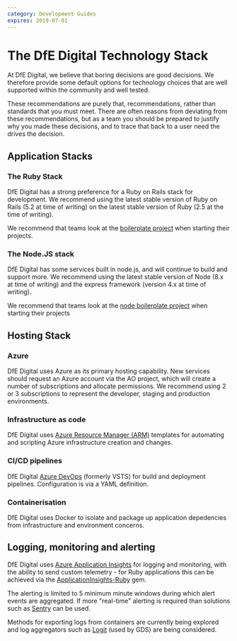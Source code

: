 ```yaml
---
category: Development Guides
expires: 2019-07-01
---
```


# The DfE Digital Technology Stack

At DfE Digital, we believe that boring decisions are good decisions.  We therefore provide some default options for technology choices that are well supported within the community and well tested.

These recommendations are purely that, recommendations, rather than standards that you must meet.  There are often reasons from deviating from these recommendations, but as a team you should be prepared to justify why you made these decisions, and to trace that back to a user need the drives the decision.

## Application Stacks
### The Ruby Stack

DfE Digital has a strong preference for a Ruby on Rails stack for development.  We recommend using the latest stable version of Ruby on Rails (5.2 at time of writing) on the latest stable version of Ruby (2.5 at the time of writing).

We recommend that teams look at the [boilerplate project](https://github.com/DFE-Digital/govuk-rails-boilerplate) when starting their projects.

### The Node.JS stack

DfE Digital has some services built in node.js, and will continue to build and support more.  We recommend using the latest stable version of Node (8.x at time of writing) and the express framework (version 4.x at time of writing).

We recommend that teams look at the [node boilerplate project](https://github.com/DFE-Digital/login.dfe.node-boilerplate) when starting their projects

## Hosting Stack
### Azure

DfE Digital uses Azure as its primary hosting capability.  New services should request an Azure account via the AO project, which will create a number of subscriptions and allocate permissions.  We recommend using 2 or 3 subscriptions to represent the developer, staging and production environments.

### Infrastructure as code

DfE Digital uses [Azure Resource Manager (ARM)](https://docs.microsoft.com/en-us/azure/azure-resource-manager/resource-group-authoring-templates) templates for automating and scripting Azure infrastructure creation and changes.

### CI/CD pipelines

DfE Digital [Azure DevOps](https://azure.microsoft.com/en-gb/services/devops/) (formerly VSTS) for build and deployment pipelines. Configuration is via a YAML definition.

### Containerisation

DfE Digital uses Docker to isolate and package up application depedencies from infrastructure and environment concerns.

## Logging, monitoring and alerting

DfE Digital uses [Azure Application Insights](https://docs.microsoft.com/en-us/azure/azure-monitor/app/app-insights-overview) for logging and monitoring, with the ability to send custom telemetry - for Ruby applications this can be achieved via the [ApplicationInsights-Ruby](https://github.com/Microsoft/ApplicationInsights-Ruby) gem.

The alerting is limited to 5 minimum minute windows during which alert events are aggregated. If more "real-time" alerting is required than solutions such as [Sentry](https://sentry.io/welcome/) can be used.

Methods for exporting logs from containers are currently being explored and log aggregators such as [Logit](https://logit.io/) (used by GDS) are being considered.
